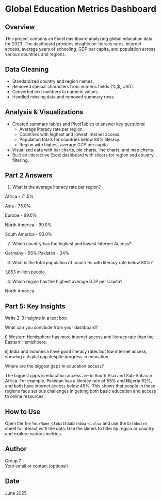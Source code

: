 # Global Education Metrics Dashboard

## Overview
This project contains an Excel dashboard analyzing global education data for 2023. The dashboard provides insights on literacy rates, internet access, average years of schooling, GDP per capita, and population across various countries and regions.

## Data Cleaning
- Standardized country and region names.
- Removed special characters from numeric fields (%,$, USD).
- Converted text numbers to numeric values.
- Handled missing data and removed summary rows.

## Analysis & Visualizations
- Created summary tables and PivotTables to answer key questions:
  - Average literacy rate per region.
  - Countries with highest and lowest internet access.
  - Population totals for countries below 80% literacy.
  - Region with highest average GDP per capita.
- Visualized data with bar charts, pie charts, line charts, and map charts.
- Built an interactive Excel dashboard with slicers for region and country filtering.

## Part 2 Answers
1.	What is the average literacy rate per region?

Africa - 71.5%

Asia - 75.0%

Europe - 99.0%

North America - 99.0%

South America - 93.0%


2.	Which country has the highest and lowest Internet Access?

Germany - 96%
Pakistan - 34%

3.	What is the total population of countries with literacy rate below 80%?

1,853 million people. 

4.	Which region has the highest average GDP per Capita?

North America

## Part 5: Key Insights
Write 2–3 insights in a text box:

What can you conclude from your dashboard?

i) Western Hemisphere has more internet access and literacy rate than the Eastern Hemishpere. 

ii) India and Indonesia have good literacy rates but low internet access, showing a digital gap despite progress in education.

Where are the biggest gaps in education access?

The biggest gaps in education access are in South Asia and Sub-Saharan Africa. For example, Pakistan has a literacy rate of 58% and Nigeria 62%, and both have internet access below 45%. This shows that people in these regions face serious challenges in getting both basic education and access to online resources.


## How to Use
Open the file `YourName_GlobalEduDashboard.xlsx` and use the `Dashboard` sheet to interact with the data. Use the slicers to filter by region or country and explore various metrics.

## Author
Group 7  
Your email or contact (optional)

## Date
June 2025

























